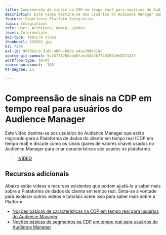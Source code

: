 ```yaml
---
title: Compreensão de sinais na CDP em tempo real para usuários do Audience Manager
description: Este vídeo destina-se aos usuários do Audience Manager que estão migrando para a Plataforma de dados do cliente em tempo real (CDP em tempo real) e discute como os sinais (pares de valores chave) usados no Audience Manager para criar características são usados na plataforma.
feature: Experience Platform Integration
topic: Integrations
role: User, Architect, Admin, Leader
level: Intermediate
doc-type: feature video
thumbnail: 332092.jpg
kt: 7305
exl-id: 96f841c9-d185-4b0b-b0de-e4ea708b518c
source-git-commit: 5c76721780ab46faec503db774928649e8274327
workflow-type: tm+mt
source-wordcount: '145'
ht-degree: 1%

---
```


# Compreensão de sinais na CDP em tempo real para usuários do Audience Manager

Este vídeo destina-se aos usuários do Audience Manager que estão migrando para a Plataforma de dados do cliente em tempo real (CDP em tempo real) e discute como os sinais (pares de valores chave) usados no Audience Manager para criar características são usados na plataforma.

>[!VIDEO](https://video.tv.adobe.com/v/332092/?quality=12&learn=on)

## Recursos adicionais

Abaixo estão vídeos e recursos existentes que podem ajudá-lo a saber mais sobre a Plataforma de dados do cliente em tempo real. Sinta-se à vontade para explorar outros vídeos e tutoriais sobre isso para saber mais sobre a Platform.

* [Noções básicas de características na CDP em tempo real para usuários do Audience Manager](https://experienceleague.adobe.com/docs/audience-manager-learn/tutorials/other-integrations/integrating-with-rtcdp/rtcdp-traits-for-aam-users.html?lang=en#other-integrations)
* [Noções básicas de segmentos na CDP em tempo real para usuários do Audience Manager](https://experienceleague.adobe.com/docs/audience-manager-learn/tutorials/other-integrations/integrating-with-rtcdp/rtcdp-segments-for-aam-users.html?lang=en#other-integrations)
